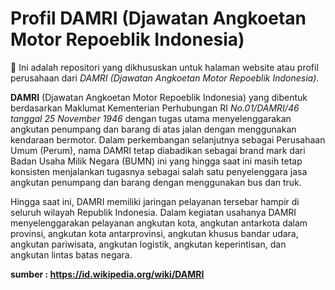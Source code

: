 # Profil DAMRI (Djawatan Angkoetan Motor Repoeblik Indonesia)

:bullettrain_front: Ini adalah repositori yang dikhususkan untuk halaman website atau profil perusahaan dari *DAMRI (Djawatan Angkoetan Motor Repoeblik Indonesia)*.  

**DAMRI** (Djawatan Angkoetan Motor Repoeblik Indonesia) yang dibentuk berdasarkan Maklumat Kementerian Perhubungan RI *No.01/DAMRI/46 tanggal 25 November 1946* dengan tugas utama menyelenggarakan angkutan penumpang dan barang di atas jalan dengan menggunakan kendaraan bermotor. Dalam perkembangan selanjutnya sebagai Perusahaan Umum (Perum), nama DAMRI tetap diabadikan sebagai brand mark dari Badan Usaha Milik Negara (BUMN) ini yang hingga saat ini masih tetap konsisten menjalankan tugasnya sebagai salah satu penyelenggara jasa angkutan penumpang dan barang dengan menggunakan bus dan truk.

Hingga saat ini, DAMRI memiliki jaringan pelayanan tersebar hampir di seluruh wilayah Republik Indonesia. Dalam kegiatan usahanya DAMRI menyelenggarakan pelayanan angkutan kota, angkutan antarkota dalam provinsi, angkutan kota antarprovinsi, angkutan khusus bandar udara, angkutan pariwisata, angkutan logistik, angkutan keperintisan, dan angkutan lintas batas negara.

**sumber : https://id.wikipedia.org/wiki/DAMRI**
